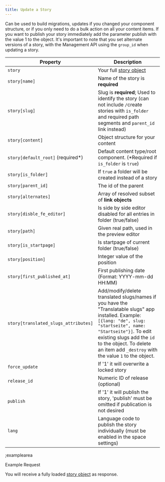```yaml
---
title: Update a Story
---
```


Can be used to build migrations, updates if you changed your component structure, or if you only need to do a bulk action on all your content items. If you want to publish your story immediately add the parameter publish with the value 1 to the object. It's important to note that you set alternate versions of a story, with the Management API using the `group_id` when updating a story.

| Property | Description |
|---|---|
| `story` | Your full [story object](#core-resources/stories/the-story-object) |
| `story[name]` | Name of the story is **required** |
| `story[slug]` | Slug is **required**; Used to identify the story (can not include `/`create stories with `is_folder` and required path segments and `parent_id` link instead) |
| `story[content]` | Object structure for your content |
| `story[default_root]` (required*) | Default content type/root component. (*Required if `is_folder` is `true`) |
| `story[is_folder]` | If `true` a folder will be created instead of a story |
| `story[parent_id]` | The id of the parent |
| `story[alternates]` | Array of resolved subset of **link objects** |
| `story[disble_fe_editor]` | Is side by side editor disabled for all entries in folder (true/false) |
| `story[path]` | Given real path, used in the preview editor |
| `story[is_startpage]` | Is startpage of current folder (true/false) |
| `story[position]` | Integer value of the position |
| `story[first_published_at]` | First publishing date (Format: YYYY-mm-dd HH:MM) |
| `story[translated_slugs_attributes]` | Add/modify/delete translated slugs/names if you have the "Translatable slugs" app installed. Example: `[{lang: "de", slug: "startseite", name: "Startseite"}]`. To edit existing slugs add the `id` to the object. To delete an item add `_destroy` with the value `1` to the object. |
| `force_update` | If '1' it will overwrite a locked story |
| `release_id` | Numeric ID of release (optional) |
| `publish` | If '1' it will publish the story, 'publish' must be omitted if publication is not desired |
| `lang` | Language code to publish the story individually (must be enabled in the space settings) |

;examplearea

Example Request

<RequestExample url="https://mapi.storyblok.com/v1/spaces/606/stories/2141" httpMethod="PUT" :requestObject='{"story":{"name":"Story Name","slug":"story-name","id":2141,"content":{"component":"page","body":[]}},"force_update": 1, "publish": 1}'></RequestExample>

You will receive a fully loaded [story object](#core-resources/stories/the-story-object) as response.

